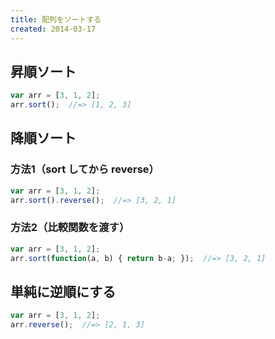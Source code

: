 ```yaml
---
title: 配列をソートする
created: 2014-03-17
---
```


昇順ソート
----

```javascript
var arr = [3, 1, 2];
arr.sort();  //=> [1, 2, 3]
```

降順ソート
----

### 方法1（sort してから reverse）

```javascript
var arr = [3, 1, 2];
arr.sort().reverse();  //=> [3, 2, 1]
```

### 方法2（比較関数を渡す）

```javascript
var arr = [3, 1, 2];
arr.sort(function(a, b) { return b-a; });  //=> [3, 2, 1]
```

単純に逆順にする
----

```javascript
var arr = [3, 1, 2];
arr.reverse();  //=> [2, 1, 3]
```

